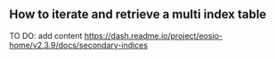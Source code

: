 ## How to iterate and retrieve a multi index table
TO DO: add content
https://dash.readme.io/project/eosio-home/v2.3.9/docs/secondary-indices